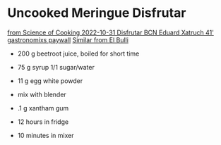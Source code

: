 # Uncooked Meringue Disfrutar

[from Science of Cooking 2022-10-31 Disfrutar BCN Eduard Xatruch 41'](https://www.instagram.com/p/CkZfaVsJ5tK/)
[gastronomixs paywall](https://www.gastronomixs.com/en/components/1022-meringue-of-red-beetroot-and-yoghurt)
[Similar from El Bulli](http://elbulliathome.blogspot.com/2014/06/snack-1114-beet-root-meringue-with.html)

- 200 g beetroot juice, boiled for short time
- 75 g syrup 1/1 sugar/water
- 11 g egg white powder
- mix with blender
- .1 g xantham gum

- 12 hours in fridge
- 10 minutes in mixer

